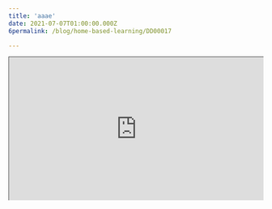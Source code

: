 ```yaml
---
title: 'aaae'
date: 2021-07-07T01:00:00.000Z
6permalink: /blog/home-based-learning/DD00017

---
```




<style>.embed-container { position: relative; padding-bottom: 56.25%; height: 0; overflow: hidden; max-width: 100%; } .embed-container iframe, .embed-container object, .embed-container embed { position: absolute; top: 0; left: 0; width: 100%; height: 100%; }</style><div class='embed-container'>
<iframe src="https://nlb.ap.panopto.com/Panopto/Pages/Embed.aspx?id=83ddea0f-0f02-4bdb-aa3f-ad3c0078f992&autoplay=false&offerviewer=false&showtitle=true&showbrand=true&start=0&interactivity=all" height="405" width="720" style="border: 1px solid #464646;" allowfullscreen allow="autoplay"></iframe>

